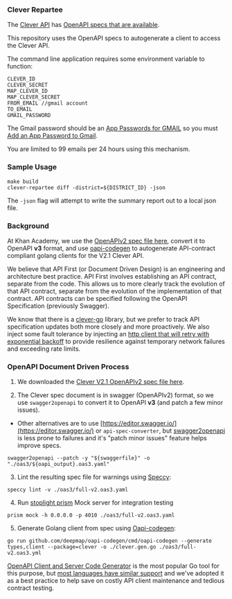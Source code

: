 ### Clever Repartee

The [Clever API](https://dev.clever.com/) has [OpenAPI specs that are available](https://github.com/Clever/swagger-api).

This repository uses the OpenAPI specs to autogenerate a client to access the Clever API.

The command line application requires some environment variable to function:

```
CLEVER_ID
CLEVER_SECRET
MAP_CLEVER_ID
MAP_CLEVER_SECRET
FROM_EMAIL //gmail account
TO_EMAIL
GMAIL_PASSWORD
```

The Gmail password should be an [App Passwords for GMAIL](https://support.google.com/accounts/answer/185833?p=InvalidSecondFactor&visit_id=637336409852469141-2997794709&rd=1) so you must [Add an App Password to Gmail](https://myaccount.google.com/apppasswords).

You are limited to 99 emails per 24 hours using this mechanism.

### Sample Usage
```
make build
clever-repartee diff -district=${DISTRICT_ID} -json
```
The `-json` flag will attempt to write the summary report out to a local json file.

### Background
At Khan Academy, we use the [OpenAPIv2 spec file here](https://github.com/Clever/swagger-api/blob/master/full-v2.yml), convert it to OpenAPI **v3** format, and use [oapi-codegen](https://github.com/deepmap/oapi-codegen) to autogenerate API-contract compliant golang clients for the V2.1 Clever API.

We believe that API First (or Document Driven Design) is an engineering and architecture best practice. API First involves establishing an API contract, separate from the code. This allows us to more clearly track the evolution of that API contract, separate from the evolution of the implementation of that contract. API contracts can be specified following the OpenAPI Specification (previously Swagger).

We know that there is a [clever-go](https://github.com/Clever/clever-go) library, but we prefer to track API specification updates both more closely and more proactively. We also inject some fault tolerance by injecting an [http client that will retry with exponential backoff](https://github.com/sethgrid/pester) to provide resilience against temporary network failures and exceeding rate limits.

### OpenAPI Document Driven Process

1. We downloaded the [Clever V2.1 OpenAPIv2 spec file here](https://github.com/Clever/swagger-api/blob/master/full-v2.yml).

2. The Clever spec document is in swagger (OpenAPIv2) format, so we use `swagger2openapi` to convert it to OpenAPI **v3** (and patch a few minor issues).
  + Other alternatives are to use [https://editor.swagger.io/](https://editor.swagger.io/) or `api-spec-converter`, but [swagger2openapi](https://github.com/Mermade/oas-kit/tree/master/packages/swagger2openapi) is less prone to failures and it's "patch minor issues" feature helps improve specs.
```
swagger2openapi --patch -y "${swaggerfile}" -o "./oas3/${oapi_output}.oas3.yaml"
```  
3. Lint the resulting spec file for warnings using [Speccy](https://github.com/wework/speccy):
```
speccy lint -v ./oas3/full-v2.oas3.yaml
```
4. Run [stoplight prism](https://github.com/stoplightio/prism) Mock server for integration testing
```
prism mock -h 0.0.0.0 -p 4010 ./oas3/full-v2.oas3.yaml
```
5. Generate Golang client from spec using [Oapi-codegen](https://github.com/deepmap/oapi-codegen):
```
go run github.com/deepmap/oapi-codegen/cmd/oapi-codegen --generate types,client --package=clever -o ./clever.gen.go ./oas3/full-v2.oas3.yml
```

[OpenAPI Client and Server Code Generator](https://github.com/deepmap/oapi-codegen) is the most popular Go tool for this purpose, but [most languages have similar support](https://openapi.tools/) and we've adopted it as a best practice to help save on costly API client maintenance and tedious contract testing. 